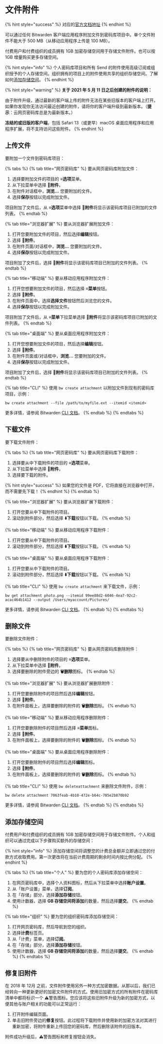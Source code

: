 # 文件附件

{% hint style="success" %}
对应的[官方文档地址](https://bitwarden.com/help/article/attachments/)
{% endhint %}

可以通过任何 Bitwarden 客户端应用程序附加文件到密码库项目中。单个文件附件不能大于 500 MB（从移动应用程序上传是 100 MB）。

付费用户和付费组织的成员拥有 1GB 加密存储空间用于存储文件附件。也可以按 1GB 增量购买更多存储空间。

{% hint style="info" %}
个人密码库项目和所有 Send 的附件使用高级订阅或组织授予的个人存储空间。组织拥有的项目上的附件使用共享的组织存储空间。了解如何[添加存储空间](file-attachments.md#add-storage-space)。
{% endhint %}

{% hint style="warning" %}
**关于 2021 年 5 月 11 日之后创建的附件的说明：**

由于附件升级，通过最新的客户端上传的附件无法在某些旧版本的客户端上打开。如果你发现你无法访问最近创建的附件，请将你的客户端升级到最新版本。（**提示**：云网页密码库总是为最新版本。）

**冻结的或旧版的客户端**，包括 Safari 13（或更早）macOS 桌面应用程序和应用程序扩展，将不支持访问这些附件。
{% endhint %}

## 上传文件 <a href="#upload-a-file" id="upload-a-file"></a>

要附加一个文件到密码库项目：

{% tabs %}
{% tab title="网页密码库" %}
要从网页密码库附加文件：

1. 选择要附加文件的项目的 **≡选项**菜单。
2. 从下拉菜单中选择 **🔗附件**。
3. 在附件对话框中，**浏览...** 您要附加的文件。
4. 选择**保存**按钮以完成附加文件。

项目附加了文件后，从 **≡选项**菜单中选择 **🔗附件**将显示该密码库项目已附加的文件列表。
{% endtab %}

{% tab title="浏览器扩展" %}
要从浏览器扩展附加文件：

1. 打开您要附加文件的项目，然后选择**编辑**按钮。
2. 选择 **🔗附件**。
3. 在附件页面/对话框中，**浏览...** 您要附加的文件。
4. 选择**保存**按钮以完成附加文件。

项目附加了文件后，选择 **🔗附件**将显示该密码库项目已附加的文件列表。
{% endtab %}

{% tab title="移动端" %}
要从移动应用程序附加文件：

1. 打开您想要附加文件的项目，然后选择  **≡菜单**按钮。
2. 选择 **🔗附件**。
3. 在附件页面中，选择**选择文件**按钮然后浏览您的文件。
4. 选择**保存**按钮以完成附加文件。

项目附加了文件后，从 **≡菜单**下拉菜单选择 **🔗附件**将显示该密码库项目已附加的文件列表。
{% endtab %}

{% tab title="桌面端" %}
要从桌面应用程序附加文件：

1. 打开您想要附加文件的项目，然后选择**编辑**按钮。
2. 选择 **🔗附件**。
3. 在附件页面或/对话框中，**浏览...** 您要附加的文件。
4. 选择**保存**按钮以完成附加文件。

项目附加了文件后，选择 **🔗附件**将显示该密码库项目已附加的文件列表。
{% endtab %}

{% tab title="CLI" %}
使用 `bw create attachment` 以附加文件到现有的密码库项目，示例：

```batch
bw create attachment --file /path/to/myfile.ext --itemid <itemid>
```

更多详情，请参阅 Bitwarden [CLI 文档](../password-manager/developer-tools/password-manager-cli.md)。
{% endtab %}
{% endtabs %}

## 下载文件 <a href="#download-a-file" id="download-a-file"></a>

要下载文件附件：

{% tabs %}
{% tab title="网页密码库" %}
要从网页密码库下载附件：

1. 选择要从中下载附件的项目的 **≡选项**菜单。
2. 从下拉菜单中选择 **🔗附件**。
3. 选择要下载的附件。

{% hint style="success" %}
如果您的文件是 PDF，它将直接在浏览器中打开，而不需要先下载！
{% endhint %}
{% endtab %}

{% tab title="浏览器扩展" %}
要从浏览器扩展下载附件：

1. 打开您要从中下载附件的项目。
2. 滚动到附件部分，然后选择 **⬇️下载**按钮以下载。
{% endtab %}

{% tab title="移动端" %}
要从移动应用程序下载附件：

1. 打开您要从中下载附件的项目。
2. 滚动到附件部分，然后选择 **⬇️下载**按钮以下载。
{% endtab %}

{% tab title="桌面端" %}
要从桌面应用程序下载附件：

1. 打开您要从中下载附件的项目。
2. 滚动到附件部分，然后选择 **⬇️下载**按钮以下载。
{% endtab %}

{% tab title="CLI" %}
使用 `bw create attachment` 来下载文件，示例：

```batch
bw get attachment photo.png --itemid 99ee88d2-6046-4ea7-92c2-acac464b1412 --output /Users/myaccount/Pictures/
```

更多详情，请参阅 Bitwarden [CLI 文档](../password-manager/developer-tools/password-manager-cli.md)。
{% endtab %}
{% endtabs %}

## 删除文件 <a href="#delete-a-file" id="delete-a-file"></a>

要删除文件附件：

{% tabs %}
{% tab title="网页密码库" %}
要从网页密码库删除附件：

1. 选择要从中删除附件的项目的 **≡选项**菜单。
2. 从下拉菜单中选择 **🔗附件**。
3. 选择要删除的附件旁边的 **🗑️删除**图标。
{% endtab %}

{% tab title="浏览器扩展" %}
要从浏览器扩展删除附件：

1. 打开您要删除附件的项目然后选择**编辑**按钮。
2. 选择 **🔗附件**。
3. 在附件面板上，选择要删除的附件的 **🗑️删除**图标。
{% endtab %}

{% tab title="移动端" %}
要从移动应用程序删除附件：

1. 打开您要删除附件的项目然后选择 **≡菜单**图标。
2. 选择 **🔗附件**。
3. 在附件面板上，选择要删除的附件的 **🗑️删除**图标。
{% endtab %}

{% tab title="桌面端" %}
要从桌面应用程序删除附件：

1. 打开您要删除附件的项目然后选择**编辑**图标。
2. 选择 **🔗附件**。
3. 在附件面板上，选择要删除的附件的 **🗑️删除**图标。
{% endtab %}

{% tab title="CLI" %}
使用 `bw deleteattachment` 来删除文件附件，示例：

```batch
bw delete attachment 7063feab-4b10-472e-b64c-785e2b870b92
```

更多详情，请参阅 Bitwarden [CLI 文档](../password-manager/developer-tools/password-manager-cli.md)。
{% endtab %}
{% endtabs %}

## 添加存储空间 <a href="#add-storage-space" id="add-storage-space"></a>

付费用户和付费组织的成员拥有 1GB 加密存储空间用于存储文件附件。个人和组织可以通过完成以下步骤购买额外的存储空间：

{% hint style="info" %}
添加存储空间将调整您的计费总金额并立即通过您的付款方式收取费用。第一次更改将在当前计费周期的剩余时间内按比例分配。
{% endhint %}

{% tabs %}
{% tab title="个人" %}
要为您的个人密码库添加存储空间：

1. 在网页密码库中，选择个人资料图标，然后从下拉菜单中选择**账户设置**。
2. 从「账户设置」菜单，选择**订阅**。
3. 在「存储」部分，选择**添加存储**按钮。
4. 使用计数器，选择 **GB 存储空间将添加**的数量，然后选择**提交**。
{% endtab %}

{% tab title="组织" %}
要为您的组织密码库添加存储空间：

1. 打开网页密码库，然后导航到您的组织。
2. 选择**计费**标签页。
3. 从「计费」菜单，选择**订阅**。
4. 在「存储」部分，选择**添加存储**按钮。
5. 使用计数器，选择 **GB 存储空间将添加**的数量，然后选择**提交**。
{% endtab %}
{% endtabs %}

## 修复旧附件 <a href="#fixing-old-attachments" id="fixing-old-attachments"></a>

在 2018 年 12月 之前，文件附件使用另外一种方式加密数据。从那以后，我们已经转向一种更新更好的加密文件附件的方式。使用旧加密方式的所有附件在密码库清单中都将标识一个 **⚠️**警告图标。您应该将这些旧附件升级为新的加密方式，以便其他与账户相关的功能可以正常运行：

1. 打开附件编辑页面。
2. 单击旧附件旁边的**修复**按钮。此过程将下载附件并使用新的加密方法对其进行重新加密，将附件重新上传回您的密码库，然后删除该附件的旧版本。

附件成功升级后，**⚠️**警告图标和修复按钮会消失。

